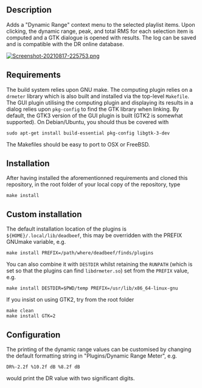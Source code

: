 ## Description
Adds a "Dynamic Range" context menu to the selected playlist items.  Upon
clicking, the dynamic range, peak, and total RMS for each selection item is
computed and a GTK dialogue is opened with results. The log can be saved and
is compatible with the DR online database.

[![Screenshot-20210817-225753.png](https://i.postimg.cc/HxKF3x92/Screenshot-20210817-225753.png)](https://postimg.cc/mzYdgTqz)

## Requirements
The build system relies upon GNU make. The computing plugin relies on a `drmeter`
library which is also built and installed via the top-level `Makefile`. The GUI
plugin utilising the computing plugin and displaying its results in a dialog
relies upon `pkg-config` to find the GTK library when linking. By default, the
GTK3 version of the GUI plugin is built (GTK2 is somewhat supported). On
Debian/Ubuntu, you should thus be covered with
```
sudo apt-get install build-essential pkg-config libgtk-3-dev
```
The Makefiles should be easy to port to OSX or FreeBSD.

## Installation
After having installed the aforementionned requirements and cloned this
repository, in the root folder of your local copy of the repository, type
```
make install
```

## Custom installation
The default installation location of the plugins is
`${HOME}/.local/lib/deadbeef`, this may be overridden with the PREFIX GNUmake
variable, e.g.
```
make install PREFIX=/path/where/deadbeef/finds/plugins
```
You can also combine it with `DESTDIR` whilst retaining the `RUNPATH` (which is set
so that the plugins can find `libdrmeter.so`) set from the `PREFIX` value, e.g.
```
make install DESTDIR=$PWD/temp PREFIX=/usr/lib/x86_64-linux-gnu
```
If you insist on using GTK2, try from the root folder
```
make clean
make install GTK=2
```

## Configuration
The printing of the dynamic range values can be customised by changing the default
formatting string in "Plugins/Dynamic Range Meter", e.g.
```
DR%-2.2f %10.2f dB %8.2f dB
```
would print the DR value with two significant digits.
